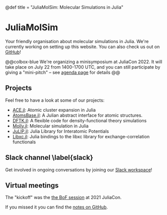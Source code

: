 @def title = "JuliaMolSim: Molecular Simulations in Julia"

# JuliaMolSim

Your friendly organisation about molecular simulations in Julia.
We're currently working on setting up this website. You can also check us out on [GitHub](https://github.com/JuliaMolSim)!

@@colbox-blue
We're organizing a minisymposium at JuliaCon 2022. It will take place on July 22 from 1400-1700 UTC, and you can still participate by giving a "mini-pitch" – see [agenda page](/pages/juliacon22) for details
@@

## Projects
Feel free to have a look at some of our projects:
- [ACE.jl](https://github.com/ACEsuit/ACE.jl): Atomic cluster expansion in Julia
- [AtomsBase.jl](https://github.com/JuliaMolSim/AtomsBase.jl): A Julian abstract interface for atomic structures.
- [DFTK.jl](https://dftk.org): A flexible code for density-functional theory simulations
- [Molly.jl](https://juliamolsim.github.io/Molly.jl/stable/): Molecular simulation in Julia
- [JuLIP.jl](https://github.com/JuliaMolSim/JuLIP.jl): Julia Library for Interatomic Potentials
- [Libxc.jl](https://github.com/JuliaMolSim/Libxc.jl): Julia bindings to the libxc library for exchange-correlation functionals

## Slack channel \label{slack}
[slack-url]: https://join.slack.com/t/juliamolsim/shared_invite/zt-tc060co0-HgiKApazzsQzBHDlQ58A7g
Get involved in ongoing conversations by joining our [Slack workspace][slack-url]!

## Virtual meetings
The "kickoff" was the [the BoF session](https://pretalx.com/juliacon2021/talk/ZQJAW3/)
at 2021 JuliaCon.

If you missed it you can find the [notes on GitHub](https://github.com/JuliaMolSim/Juliacon2021).
